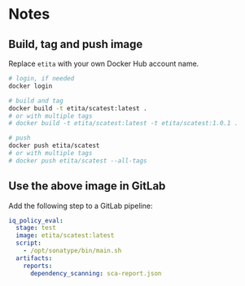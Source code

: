 # Notes

## Build, tag and push image

Replace `etita` with your own Docker Hub account name.

```bash
# login, if needed
docker login

# build and tag
docker build -t etita/scatest:latest .
# or with multiple tags
# docker build -t etita/scatest:latest -t etita/scatest:1.0.1 .

# push
docker push etita/scatest
# or with multiple tags
# docker push etita/scatest --all-tags
```

## Use the above image in GitLab

Add the following step to a GitLab pipeline:

```yaml
iq_policy_eval:
  stage: test
  image: etita/scatest:latest
  script:
    - /opt/sonatype/bin/main.sh
  artifacts:
    reports:
      dependency_scanning: sca-report.json
```